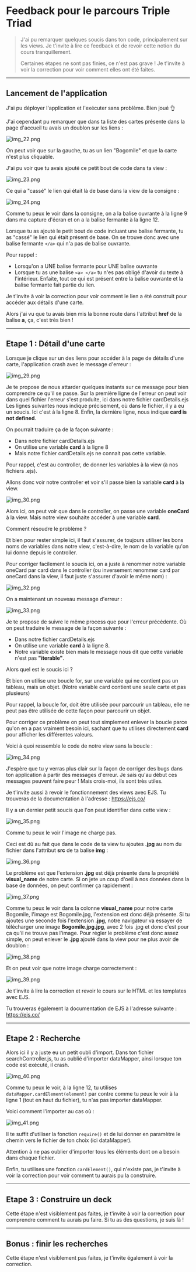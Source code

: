 # Feedback pour le parcours Triple Triad

> J'ai pu remarquer quelques soucis dans ton code, principalement sur les views. Je t'invite à lire ce feedback et de revoir cette notion du cours tranquillement.
>
> Certaines étapes ne sont pas finies, ce n'est pas grave ! Je t'invite à voir la correction pour voir comment elles ont été faites.


---
## Lancement de l'application

J'ai pu déployer l'application et l'exécuter sans problème. Bien joué 👌

J'ai cependant pu remarquer que dans ta liste des cartes présente dans la page d'accueil tu avais un doublon sur les liens :

![img_22.png](./imagesFeedbacks/img_22.png)

On peut voir que sur la gauche, tu as un lien "Bogomile" et que la carte n'est plus cliquable.

J'ai pu voir que tu avais ajouté ce petit bout de code dans ta view :

![img_23.png](./imagesFeedbacks/img_23.png)

Ce qui a "cassé" le lien qui était là de base dans la view de la consigne :

![img_24.png](./imagesFeedbacks/img_24.png)

Comme tu peux le voir dans la consigne, on a la balise ouvrante à la ligne 9 dans ma capture d'écran et on a la balise fermante à la ligne 12.

Lorsque tu as ajouté le petit bout de code incluant une balise fermante, tu as "cassé" le lien qui était présent de base. On se trouve donc avec une balise fermante `</a>` qui n'a pas de balise ouvrante.

Pour rappel :
- Lorsqu'on a UNE balise fermante pour UNE balise ouvrante
- Lorsque tu as une balise `<a> </a>` tu n'es pas obligé d'avoir du texte à l'intérieur. Enfaite, tout ce qui est présent entre la balise ouvrante et la balise fermante fait partie du lien.

Je t'invite à voir la correction pour voir comment le lien a été construit pour accéder aux détails d'une carte.

Alors j'ai vu que tu avais bien mis la bonne route dans l'attribut **href** de la balise **a**, ça, c'est très bien !

---
## Etape 1 : Détail d'une carte

Lorsque je clique sur un des liens pour accéder à la page de détails d'une carte, l'application crash avec le message d'erreur :

![img_29.png](./imagesFeedbacks/img_29.png)

Je te propose de nous attarder quelques instants sur ce message pour bien comprendre ce qu'il se passe.
Sur la première ligne de l'erreur on peut voir dans quel fichier l'erreur s'est produite, ici dans notre fichier cardDetails.ejs
Les lignes suivantes nous indique précisement, où dans le fichier, il y a eu un soucis. Ici c'est à la ligne 8.
Enfin, la dernière ligne, nous indique **card is not defined**.

On pourrait traduire ça de la façon suivante :
- Dans notre fichier cardDetails.ejs
- On utilise une variable **card** à la ligne 8
- Mais notre fichier cardDetails.ejs ne connait pas cette variable.

Pour rappel, c'est au controller, de donner les variables à la view (à nos fichiers .ejs).

Allons donc voir notre controller et voir s'il passe bien la variable **card** à la view.

![img_30.png](./imagesFeedbacks/img_30.png)

Alors ici, on peut voir que dans le controller, on passe une variable **oneCard** à la view. Mais notre view souhaite accéder à une variable **card**.

Comment résoudre le problème ?

Et bien pour rester simple ici, il faut s'assurer, de toujours utiliser les bons noms de variables dans notre view, c'est-à-dire, le nom de la variable qu'on lui donne depuis le controller.

Pour corriger facilement le soucis ici, on a juste à renommer notre variable oneCard par card dans le controller (ou inversement renommer card par oneCard dans la view, il faut juste s'assurer d'avoir le même nom) :

![img_32.png](./imagesFeedbacks/img_32.png)

On a maintenant un nouveau message d'erreur :

![img_33.png](./imagesFeedbacks/img_33.png)

Je te propose de suivre le même process que pour l'erreur précédente. Où on peut traduire le message de la façon suivante :
- Dans notre fichier cardDetails.ejs
- On utilise une variable **card** à la ligne 8.
- Notre variable existe bien mais le message nous dit que cette variable n'est pas **"iterable"**.

Alors quel est le soucis ici ?

Et bien on utilise une boucle for, sur une variable qui ne contient pas un tableau, mais un objet. (Notre variable card contient une seule carte et pas plusieurs)

Pour rappel, la boucle for, doit être utilisée pour parcourir un tableau, elle ne peut pas être utilisée de cette façon pour parcourir un objet.

Pour corriger ce problème on peut tout simplement enlever la boucle parce qu'on en a pas vraiment besoin ici, sachant que tu utilises directement **card** pour afficher les différentes valeurs.

Voici à quoi ressemble le code de notre view sans la boucle :

![img_34.png](./imagesFeedbacks/img_34.png)

J'espère que tu y verras plus clair sur la façon de corriger des bugs dans ton application à partir des messages d'erreur.
Je sais qu'au début ces messages peuvent faire peur ! Mais crois-moi, ils sont très utiles.

Je t'invite aussi à revoir le fonctionnement des views avec EJS. Tu trouveras de la documentation à l'adresse : https://ejs.co/

Il y a un dernier petit soucis que l'on peut identifier dans cette view :

![img_35.png](./imagesFeedbacks/img_35.png)

Comme tu peux le voir l'image ne charge pas.

Ceci est dû au fait que dans le code de ta view tu ajoutes **.jpg** au nom du fichier dans l'attribut **src** de ta balise **img** :

![img_36.png](./imagesFeedbacks/img_36.png)

Le problème est que l'extension **.jpg** est déjà présente dans la propriété **visual_name** de notre carte.
Si on jete un coup d'oeil à nos données dans la base de données, on peut confirmer ça rapidement :

![img_37.png](./imagesFeedbacks/img_37.png)

Comme tu peux le voir dans la colonne **visual_name** pour notre carte Bogomile, l'image est Bogomile.jpg, l'extension est donc déjà présente.
Si tu ajoutes une seconde fois l'extension **.jpg**, notre navigateur va essayer de télécharger une image **Bogomile.jpg.jpg**, avec 2 fois .jpg et donc c'est pour ça qu'il ne trouve pas l'image.
Pour régler le problème c'est donc assez simple, on peut enlever le **.jpg** ajouté dans la view pour ne plus avoir de doublon :

![img_38.png](./imagesFeedbacks/img_38.png)

Et on peut voir que notre image charge correctement :

![img_39.png](./imagesFeedbacks/img_39.png)

Je t'invite à lire la correction et revoir le cours sur le HTML et les templates avec EJS. 

Tu trouveras également la documentation de EJS à l'adresse suivante : https://ejs.co/

---
## Etape 2 : Recherche

Alors ici il y a juste eu un petit oubli d'import. Dans ton fichier searchController.js, tu as oublié d'importer dataMapper, ainsi lorsque ton code est exécuté, il crash.

![img_40.png](./imagesFeedbacks/img_40.png)

Comme tu peux le voir, à la ligne 12, tu utilises `dataMapper.cardElement(element)` par contre comme tu peux le voir à la ligne 1 (tout en haut du fichier), tu n'as pas importer dataMapper.

Voici comment l'importer au cas où :

![img_41.png](./imagesFeedbacks/img_41.png)

Il te suffit d'utiliser la fonction `require()` et de lui donner en paramètre le chemin vers le fichier de ton choix (ici dataMapper).

Attention à ne pas oublier d'importer tous les éléments dont on a besoin dans chaque fichier.

Enfin, tu utilises une fonction `cardElement()`, qui n'existe pas, je t'invite à voir la correction pour voir comment tu aurais pu la construire.

---
## Etape 3 : Construire un deck

Cette étape n'est visiblement pas faites, je t'invite à voir la correction pour comprendre comment tu aurais pu faire. Si tu as des questions, je suis là !


---
## Bonus : finir les recherches

Cette étape n'est visiblement pas faites, je t'invite également à voir la correction.